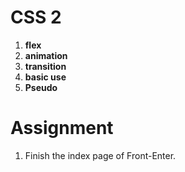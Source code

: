 <h1>CSS 2</h1>

1. **flex**
2. **animation**
3. **transition**
4. **basic use**
5. **Pseudo**

<h1>Assignment</h1>

1. Finish the index page of Front-Enter.
